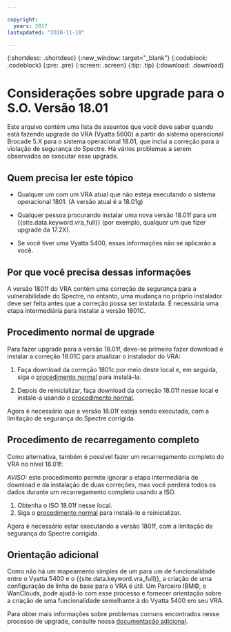 ```yaml
---

copyright:
  years: 2017
lastupdated: "2018-11-10"

---
```


{:shortdesc: .shortdesc}
{:new_window: target="_blank"}
{:codeblock: .codeblock}
{:pre: .pre}
{:screen: .screen}
{:tip: .tip}
{:download: .download}

# Considerações sobre upgrade para o S.O. Versão 18.01

Este arquivo contém uma lista de assuntos que você deve saber quando está fazendo upgrade do VRA (Vyatta 5600) a partir do sistema operacional Brocade 5.X para o sistema operacional 18.01, que inclui a correção para a violação de segurança do Spectre. Há vários problemas a serem observados ao executar esse upgrade.

## Quem precisa ler este tópico

* Qualquer um com um VRA atual que não esteja executando o sistema operacional 1801. (A versão atual é a 18.01g)

* Qualquer pessoa procurando instalar uma nova versão 18.01f para um {{site.data.keyword.vra_full}} (por exemplo, qualquer um que fizer upgrade da 17.2X).

* Se você tiver uma Vyatta 5400, essas informações não se aplicarão a você.

## Por que você precisa dessas informações

A versão 1801f do VRA contém uma correção de segurança para a vulnerabilidade do Spectre, no entanto, uma mudança no próprio instalador deve ser feita antes que a correção possa ser instalada. É necessária uma etapa intermediária para instalar a versão 1801C.

## Procedimento normal de upgrade
Para fazer upgrade para a versão 18.01f, deve-se primeiro fazer download e instalar a correção 18.01C para atualizar o instalador do VRA:

1. Faça download da correção 1801c por meio deste local e, em seguida, siga o [procedimento normal](/docs/infrastructure/virtual-router-appliance?topic=virtual-router-appliance-upgrading-the-os) para instalá-la.

2. Depois de reinicializar, faça download da correção 18.01f nesse local e instale-a usando o [procedimento normal](/docs/infrastructure/virtual-router-appliance?topic=virtual-router-appliance-upgrading-the-os).

Agora é necessário que a versão 18.01f esteja sendo executada, com a limitação de segurança do Spectre corrigida.

## Procedimento de recarregamento completo
Como alternativa, também é possível fazer um recarregamento completo do VRA no nível 18.01f:

*AVISO:* este procedimento permite ignorar a etapa intermediária de download e da instalação de duas correções, mas você perderá todos os dados durante um recarregamento completo usando a ISO.

1. Obtenha o ISO 18.01f nesse local.
2. Siga o [procedimento normal](/docs/infrastructure/virtual-router-appliance?topic=virtual-router-appliance-upgrading-the-os) para instalá-lo e reinicializar.

Agora é necessário estar executando a versão 1801f, com a limitação de segurança do Spectre corrigida.

## Orientação adicional

Como não há um mapeamento simples de um para um de funcionalidade entre o Vyatta 5400 e o {{site.data.keyword.vra_full}}, a criação de uma configuração de linha de base para o VRA é útil. Um Parceiro IBM©, o WanClouds, pode ajudá-lo com esse processo e fornecer orientação sobre a criação de uma funcionalidade semelhante à do Vyatta 5400 em seu VRA.

Para obter mais informações sobre problemas comuns encontrados nesse processo de upgrade, consulte nossa [documentação adicional](/docs/infrastructure/virtual-router-appliance?topic=virtual-router-appliance-vyatta-5400-common-migration-issues).
